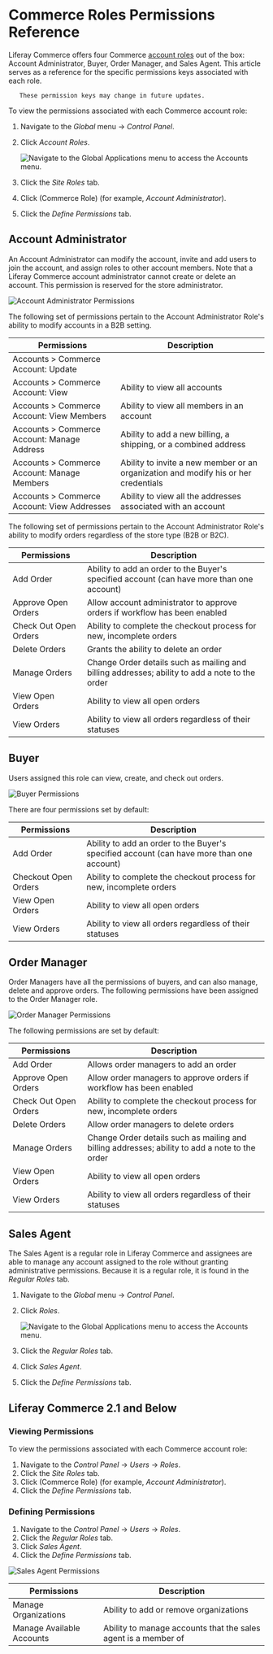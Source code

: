 # Commerce Roles Permissions Reference

Liferay Commerce offers four Commerce [account roles](./account-roles.md) out of the box: Account Administrator, Buyer, Order Manager, and Sales Agent. This article serves as a reference for the specific permissions keys associated with each role.

```note::
   These permission keys may change in future updates.
```

To view the permissions associated with each Commerce account role:

1. Navigate to the _Global_ menu → _Control Panel_.
1. Click _Account Roles_.

    ![Navigate to the Global Applications menu to access the Accounts menu.](./commerce-roles-permissions-reference/images/05.png)

1. Click the _Site Roles_ tab.
1. Click (Commerce Role) (for example, _Account Administrator_).
1. Click the _Define Permissions_ tab.

## Account Administrator

An Account Administrator can modify the account, invite and add users to join the account, and assign roles to other account members. Note that a Liferay Commerce account administrator cannot create or delete an account. This permission is reserved for the store administrator.

![Account Administrator Permissions](./commerce-roles-permissions-reference/images/01.png)

The following set of permissions pertain to the Account Administrator Role's ability to modify accounts in a B2B setting.

| Permissions                                 | Description                                                                         |
| ------------------------------------------- | ----------------------------------------------------------------------------------- |
| Accounts > Commerce Account: Update         |                                                                                     |
| Accounts > Commerce Account: View           | Ability to view all accounts                                                        |
| Accounts > Commerce Account: View Members   | Ability to view all members in an account                                           |
| Accounts > Commerce Account: Manage Address | Ability to add a new billing, a shipping, or a combined address                     |
| Accounts > Commerce Account: Manage Members | Ability to invite a new member or an organization and modify his or her credentials |
| Accounts > Commerce Account: View Addresses | Ability to view all the addresses associated with an account                        |

The following set of permissions pertain to the Account Administrator Role's ability to modify orders regardless of the store type (B2B or B2C).

| Permissions           | Description                                                                                    |
| --------------------- | ---------------------------------------------------------------------------------------------- |
| Add Order             | Ability to add an order to the Buyer's specified account (can have more than one account)      |
| Approve Open Orders   | Allow account administrator to approve orders if workflow has been enabled                     |
| Check Out Open Orders | Ability to complete the checkout process for new, incomplete orders                            |
| Delete Orders         | Grants the ability to delete an order                                                          |
| Manage Orders         | Change Order details such as mailing and billing addresses; ability to add a note to the order |
| View Open Orders      | Ability to view all open orders                                                                |
| View Orders           | Ability to view all orders regardless of their statuses                                        |

## Buyer

Users assigned this role can view, create, and check out orders.

![Buyer Permissions](./commerce-roles-permissions-reference/images/02.png)

There are four permissions set by default:

| Permissions          | Description                                                                               |
| -------------------- | ----------------------------------------------------------------------------------------- |
| Add Order            | Ability to add an order to the Buyer's specified account (can have more than one account) |
| Checkout Open Orders | Ability to complete the checkout process for new, incomplete orders                       |
| View Open Orders     | Ability to view all open orders                                                           |
| View Orders          | Ability to view all orders regardless of their statuses                                   |

## Order Manager

Order Managers have all the permissions of buyers, and can also manage, delete and approve orders. The following permissions have been assigned to the Order Manager role.

![Order Manager Permissions](./commerce-roles-permissions-reference/images/03.png)

The following permissions are set by default:

| Permissions           | Description                                                                                    |
| --------------------- | ---------------------------------------------------------------------------------------------- |
| Add Order             | Allows order managers to add an order                                                          |
| Approve Open Orders   | Allow order managers to approve orders if workflow has been enabled                            |
| Check Out Open Orders | Ability to complete the checkout process for new, incomplete orders                            |
| Delete Orders         | Allow order managers to delete orders                                                          |
| Manage Orders         | Change Order details such as mailing and billing addresses; ability to add a note to the order |
| View Open Orders      | Ability to view all open orders                                                                |
| View Orders           | Ability to view all orders regardless of their statuses                                        |

## Sales Agent

The Sales Agent is a regular role in Liferay Commerce and assignees are able to manage any account assigned to the role without granting administrative permissions. Because it is a regular role, it is found in the _Regular Roles_ tab.

1. Navigate to the _Global_ menu → _Control Panel_.
1. Click _Roles_.

    ![Navigate to the Global Applications menu to access the Accounts menu.](./commerce-roles-permissions-reference/images/05.png)

1. Click the _Regular Roles_ tab.
1. Click _Sales Agent_.
1. Click the _Define Permissions_ tab.

## Liferay Commerce 2.1 and Below

### Viewing Permissions

To view the permissions associated with each Commerce account role:

1. Navigate to the _Control Panel_ → _Users_ → _Roles_.
1. Click the _Site Roles_ tab.
1. Click (Commerce Role) (for example, _Account Administrator_).
1. Click the _Define Permissions_ tab.

### Defining Permissions

1. Navigate to the _Control Panel_ → _Users_ → _Roles_.
1. Click the _Regular Roles_ tab.
1. Click _Sales Agent_.
1. Click the _Define Permissions_ tab.

![Sales Agent Permissions](./commerce-roles-permissions-reference/images/04.png)

| Permissions               | Description                                                    |
| ------------------------- | -------------------------------------------------------------- |
| Manage Organizations      | Ability to add or remove organizations                         |
| Manage Available Accounts | Ability to manage accounts that the sales agent is a member of |
